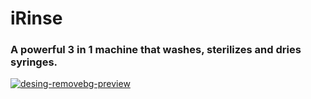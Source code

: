 # iRinse
### A powerful 3 in 1 machine that washes, sterilizes and dries syringes.

<a href="https://ibb.co/Nm9zLx2"><img src="https://i.ibb.co/Nm9zLx2/desing-removebg-preview.png" alt="desing-removebg-preview" border="0"></a>
